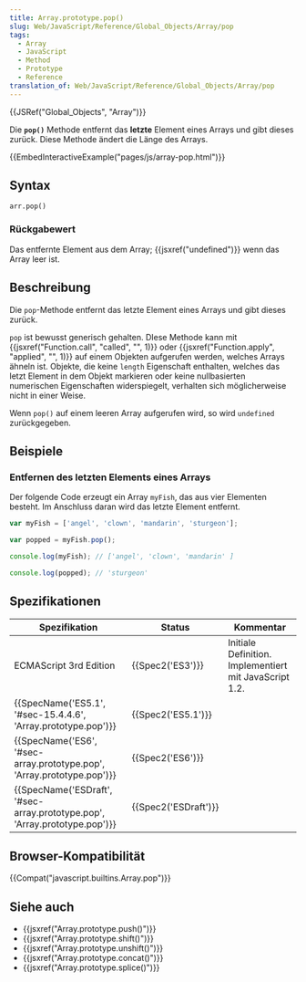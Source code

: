 ```yaml
---
title: Array.prototype.pop()
slug: Web/JavaScript/Reference/Global_Objects/Array/pop
tags:
  - Array
  - JavaScript
  - Method
  - Prototype
  - Reference
translation_of: Web/JavaScript/Reference/Global_Objects/Array/pop
---
```

{{JSRef("Global_Objects", "Array")}}

Die **`pop()`** Methode entfernt das **letzte** Element eines Arrays und gibt dieses zurück. Diese Methode ändert die Länge des Arrays.

{{EmbedInteractiveExample("pages/js/array-pop.html")}}

## Syntax

    arr.pop()

### Rückgabewert

Das entfernte Element aus dem Array; {{jsxref("undefined")}} wenn das Array leer ist.

## Beschreibung

Die `pop`-Methode entfernt das letzte Element eines Arrays und gibt dieses zurück.

`pop` ist bewusst generisch gehalten. DIese Methode kann mit {{jsxref("Function.call", "called", "", 1)}} oder {{jsxref("Function.apply", "applied", "", 1)}} auf einem Objekten aufgerufen werden, welches Arrays ähneln ist. Objekte, die keine `length` Eigenschaft enthalten, welches das letzt Element in dem Objekt markieren oder keine nullbasierten numerischen Eigenschaften widerspiegelt, verhalten sich möglicherweise nicht in einer Weise.

Wenn `pop()` auf einem leeren Array aufgerufen wird, so wird `undefined` zurückgegeben.

## Beispiele

### Entfernen des letzten Elements eines Arrays

Der folgende Code erzeugt ein Array `myFish`, das aus vier Elementen besteht. Im Anschluss daran wird das letzte Element entfernt.

```js
var myFish = ['angel', 'clown', 'mandarin', 'sturgeon'];

var popped = myFish.pop();

console.log(myFish); // ['angel', 'clown', 'mandarin' ]

console.log(popped); // 'sturgeon'
```

## Spezifikationen

| Spezifikation                                                                                        | Status                       | Kommentar                                              |
| ---------------------------------------------------------------------------------------------------- | ---------------------------- | ------------------------------------------------------ |
| ECMAScript 3rd Edition                                                                               | {{Spec2('ES3')}}         | Initiale Definition. Implementiert mit JavaScript 1.2. |
| {{SpecName('ES5.1', '#sec-15.4.4.6', 'Array.prototype.pop')}}                     | {{Spec2('ES5.1')}}     |                                                        |
| {{SpecName('ES6', '#sec-array.prototype.pop', 'Array.prototype.pop')}}         | {{Spec2('ES6')}}         |                                                        |
| {{SpecName('ESDraft', '#sec-array.prototype.pop', 'Array.prototype.pop')}} | {{Spec2('ESDraft')}} |                                                        |

## Browser-Kompatibilität

{{Compat("javascript.builtins.Array.pop")}}

## Siehe auch

- {{jsxref("Array.prototype.push()")}}
- {{jsxref("Array.prototype.shift()")}}
- {{jsxref("Array.prototype.unshift()")}}
- {{jsxref("Array.prototype.concat()")}}
- {{jsxref("Array.prototype.splice()")}}
